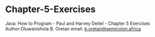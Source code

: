 # Chapter-5-Exercises
Java: How to Program - Paul and Harvey Deitel - Chapter 5 Exercises
Author:Oluwanishola B. Oretan 
email: b.oretan@semicolon.africa

